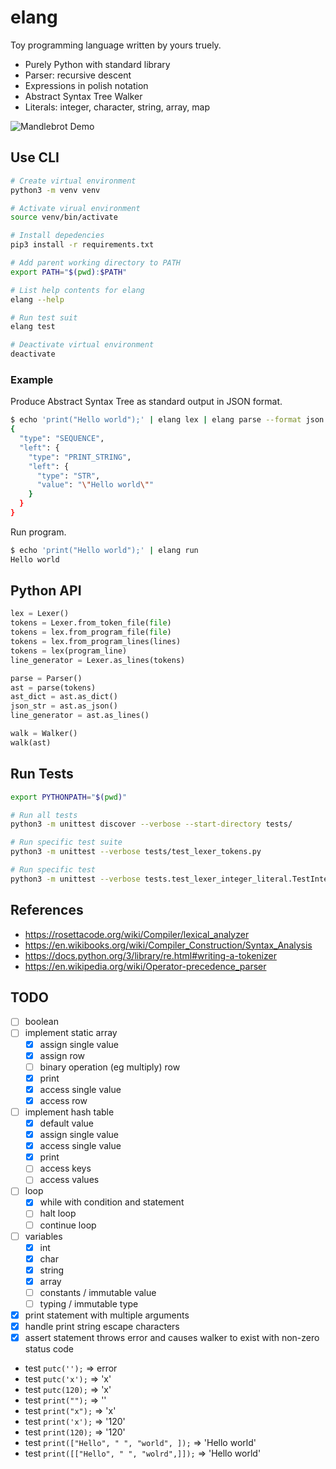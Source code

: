 elang
=====

Toy programming language written by yours truely.
- Purely Python with standard library
- Parser: recursive descent
- Expressions in polish notation
- Abstract Syntax Tree Walker
- Literals: integer, character, string, array, map

![Mandlebrot Demo](./demo.gif)

## Use CLI

```bash
# Create virtual environment
python3 -m venv venv

# Activate virual environment
source venv/bin/activate

# Install depedencies
pip3 install -r requirements.txt

# Add parent working directory to PATH
export PATH="$(pwd):$PATH"

# List help contents for elang
elang --help

# Run test suit
elang test

# Deactivate virtual environment
deactivate
```

### Example

Produce Abstract Syntax Tree as standard output in JSON format.

```bash
$ echo 'print("Hello world");' | elang lex | elang parse --format json
{
  "type": "SEQUENCE",
  "left": {
    "type": "PRINT_STRING",
    "left": {
      "type": "STR",
      "value": "\"Hello world\""
    }
  }
}
```

Run program.

```bash
$ echo 'print("Hello world");' | elang run
Hello world
```

## Python API

```python
lex = Lexer()
tokens = Lexer.from_token_file(file)
tokens = lex.from_program_file(file)
tokens = lex.from_program_lines(lines)
tokens = lex(program_line)
line_generator = Lexer.as_lines(tokens)
```

```python
parse = Parser()
ast = parse(tokens)
ast_dict = ast.as_dict()
json_str = ast.as_json()
line_generator = ast.as_lines()
```

```python
walk = Walker()
walk(ast)
```

## Run Tests

```bash
export PYTHONPATH="$(pwd)"

# Run all tests
python3 -m unittest discover --verbose --start-directory tests/

# Run specific test suite
python3 -m unittest --verbose tests/test_lexer_tokens.py

# Run specific test
python3 -m unittest --verbose tests.test_lexer_integer_literal.TestIntegerLiteral.test_positive_integers
```

## References
- https://rosettacode.org/wiki/Compiler/lexical_analyzer
- https://en.wikibooks.org/wiki/Compiler_Construction/Syntax_Analysis
- https://docs.python.org/3/library/re.html#writing-a-tokenizer
- https://en.wikipedia.org/wiki/Operator-precedence_parser

## TODO

- [ ] boolean
- [ ] implement static array
  - [x] assign single value
  - [x] assign row
  - [ ] binary operation (eg multiply) row
  - [x] print
  - [x] access single value
  - [x] access row
- [ ] implement hash table
  - [x] default value
  - [x] assign single value
  - [x] access single value
  - [x] print
  - [ ] access keys
  - [ ] access values
- [ ] loop
  - [x] while with condition and statement
  - [ ] halt loop
  - [ ] continue loop
- [ ] variables
  - [x] int
  - [x] char
  - [x] string
  - [x] array
  - [ ] constants / immutable value
  - [ ] typing / immutable type
- [x] print statement with multiple arguments
- [x] handle print string escape characters
- [x] assert statement throws error and causes walker to exist with non-zero status code

- test `putc('');` => error
- test `putc('x');` => 'x'
- test `putc(120);` => 'x'
- test `print("");` => ''
- test `print("x");` => 'x'
- test `print('x');` => '120'
- test `print(120);` => '120'
- test `print(["Hello", " ", "world", ]);` => 'Hello world'
- test `print([["Hello", " ", "wolrd",]]);` => 'Hello world'
